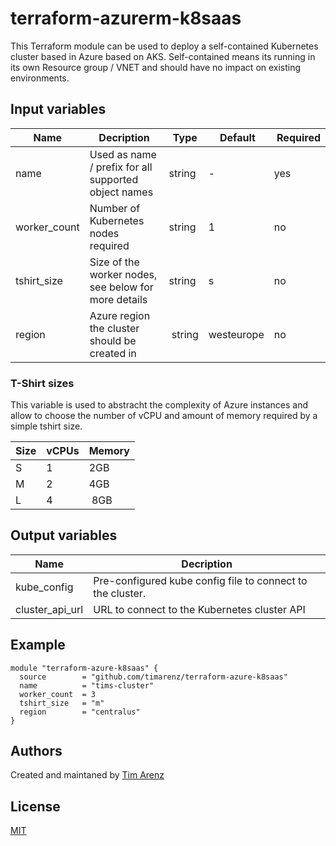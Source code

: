 # terraform-azurerm-k8saas
This Terraform module can be used to deploy a self-contained Kubernetes cluster based in Azure based on AKS.
Self-contained means its running in its own Resource group / VNET and should have no impact on existing environments.

## Input variables
| Name | Decription | Type | Default | Required |
| ---- | ---------- | ---- | ------- | -------- |
| name | Used as name / prefix for all supported object names | string | - | yes |
| worker_count | Number of Kubernetes nodes required | string | 1 | no |
| tshirt_size | Size of the worker nodes, see below for more details | string | s | no |
| region | Azure region the cluster should be created in | string | westeurope | no |

### T-Shirt sizes
This variable is used to abstracht the complexity of Azure instances and allow to choose the number of vCPU and amount of memory required by a simple tshirt size.

| Size | vCPUs | Memory |
| ---- | ----- | ------ |
| S | 1 | 2GB |
| M | 2 | 4GB |
| L | 4 | 8GB |

## Output variables
| Name | Decription |
| ---- | ---------- |
| kube_config | Pre-configured kube config file to connect to the cluster. |
| cluster_api_url | URL to connect to the Kubernetes cluster API |

## Example
```hcl
module "terraform-azure-k8saas" {
  source        = "github.com/timarenz/terraform-azure-k8saas"
  name          = "tims-cluster"
  worker_count  = 3
  tshirt_size   = "m"
  region        = "centralus"
}
```

## Authors
Created and maintaned by [Tim Arenz](https://github.com/timarenz)

## License
[MIT](LICENSE)